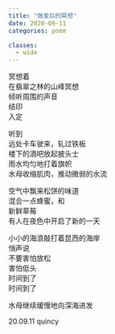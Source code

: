 ```yaml
---
title: "做爱后的冥想"
date: 2020-09-11
categories: poem

classes:
  - wide
---
```


冥想着  
在翡翠之林的山峰冥想  
倾听周围的声音  
结印  
入定  

听到  
远处卡车驶来，轧过铁板  
楼下的酒吧放起披头士  
雨水均匀地打着旗帜  
水母收缩肌肉，推动微弱的水流  

空气中飘来松饼的味道  
混合一点蜂蜜，和  
新鲜草莓  
有人在夜色中开启了新的一天  

小小的海浪敲打着昆西的海岸  
悄声说  
不要害怕放松  
害怕低头  
时间到了  
时间到了  

水母继续缓慢地向深海进发  

20.09.11 quincy
